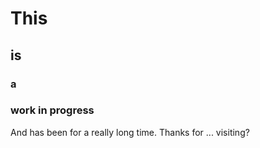 # This
## is
### a 
### work in progress

And has been for a really long time. Thanks for ... visiting?